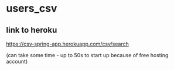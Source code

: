 # users_csv

## link to heroku

https://csv-spring-app.herokuapp.com/csv/search

(can take some time - up to 50s to start up because of free hosting account)
